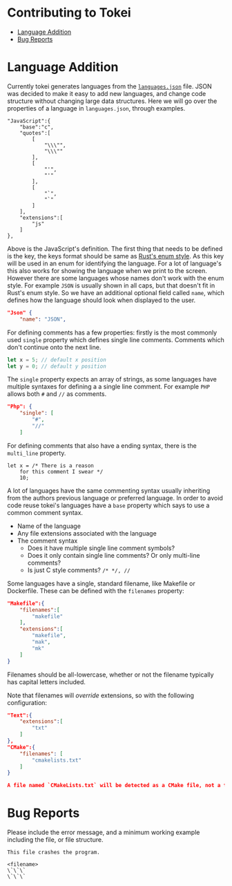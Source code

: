 # Contributing to Tokei

* [Language Addition](#language-addition)
* [Bug Reports](#bug-reports)

# Language Addition
Currently tokei generates languages from the [`languages.json`](languages.json)
file. JSON was decided to make it easy to add new languages, and change code
structure without changing large data structures. Here we will go over the
properties of a language in `languages.json`, through examples.

```
"JavaScript":{
    "base":"c",
    "quotes":[
        [
            "\\\"",
            "\\\""
        ],
        [
            "'",
            "'"
        ],
        [
            "`",
            "`"
        ]
    ],
    "extensions":[
        "js"
    ]
},
```

Above is the JavaScript's definition. The first thing that needs to be defined
is the key, the keys format should be same as 
[Rust's enum style](https://github.com/rust-lang/rfcs/blob/master/text/0430-finalizing-naming-conventions.md#general-naming-conventions).
As this key will be used in an enum for identifying the language. For a lot of 
language's this also works for showing the language when we print to the screen. 
However there are some languages whose names don't work with the enum style.
For example `JSON` is usually shown in all caps, but that doesn't fit in Rust's
enum style. So we have an additional optional field called `name`, which defines
how the language should look when displayed to the user.

```json
"Json" {
    "name": "JSON",
```

For defining comments has a few properties: firstly is the most commonly used
`single` property which defines single line comments. Comments which don't
continue onto the next line.

```rust
let x = 5; // default x position
let y = 0; // default y position
```

The `single` property expects an array of strings, as some languages have 
multiple syntaxes for defining a a single line comment. For example `PHP` allows
both `#` and `//` as comments.

```json
"Php": {
    "single": [
        "#",
        "//"
    ]
```

For defining comments that also have a ending syntax, there is the `multi_line`
property.

```
let x = /* There is a reason
    for this comment I swear */
    10;
```

A lot of languages have the same commenting syntax usually inheriting from the 
authors previous language or preferred language. In order to avoid code reuse
tokei's languages have a `base` property which says to use a common comment
syntax. 

* Name of the language
* Any file extensions associated with the language
* The comment syntax
  - Does it have multiple single line comment symbols?
  - Does it only contain single line comments? Or only multi-line comments?
  - Is just C style comments? `/* */, //`

Some languages have a single, standard filename, like Makefile or Dockerfile.
These can be defined with the `filenames` property:

```json
"Makefile":{
    "filenames":[
        "makefile"
    ],
    "extensions":[
        "makefile",
        "mak",
        "mk"
    ]
}
```

Filenames should be all-lowercase, whether or not the filename typically has capital letters included.

Note that filenames will *override* extensions, so with the following
configuration:

```json
"Text":{
    "extensions":[
        "txt"
    ]
},
"CMake":{
    "filenames": [
        "cmakelists.txt"
    ]
}

A file named `CMakeLists.txt` will be detected as a CMake file, not a text file.

```

# Bug Reports
Please include the error message, and a minimum working example including the file, or file structure.

```
This file crashes the program.

<filename>
\`\`\`
\`\`\`
```
